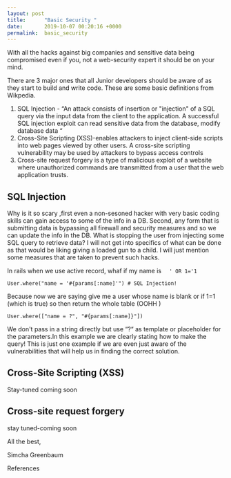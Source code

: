 ```yaml
---
layout: post
title:      "Basic Security "
date:       2019-10-07 00:20:16 +0000
permalink:  basic_security
---
```


With all the hacks against big companies and sensitive data being compromised even if you, not a web-security expert it should be on your mind.
 
 There are 3 major ones that all Junior developers should be aware of as they start to build and write code. These are some basic definitions from Wikpedia.

1. SQL Injection - “An attack consists of insertion or "injection" of a SQL query via the input data from the client to the application. A successful SQL injection exploit can read sensitive data from the database, modify database data “ 
2. Cross-Site Scripting (XSS)-enables attackers to inject client-side scripts into web pages viewed by other users. A cross-site scripting vulnerability may be used by attackers to bypass access controls
3. Cross-site request forgery is a type of malicious exploit of a website where unauthorized commands are transmitted from a user that the web application trusts.

## SQL Injection
Why is it so scary ,first even a non-sesoned hacker with very basic coding skills can gain access to some of the info in a DB. Second, any form that is submitting data is bypassing all firewall and security measures and so we can update the info in the DB. What is stopping the user from injecting some SQL query to retrieve data? I will not get into specifics of what can be done as that would be liking giving a loaded gun to a child. I will just mention some measures that are taken to prevent such hacks.

In rails when we use active record, whaf if my name is ```  ' OR 1='1``` 

```User.where("name = '#{params[:name]'") # SQL Injection!```

Because now we are saying  give me a user whose name is  blank  or if 1=1 (which is true) so then return the whole table (OOHH )


```User.where(["name = ?", "#{params[:name]}"])```

We don't pass in a string directly but use “?“ as template or placeholder for the parameters.In this example we are clearly stating how to make the query! This is just one example if we are even just aware of the vulnerabilities that will help us in finding the correct solution.







## Cross-Site Scripting (XSS)
Stay-tuned coming soon

## Cross-site request forgery
stay tuned-coming soon



All the best,

Simcha Greenbaum



References




